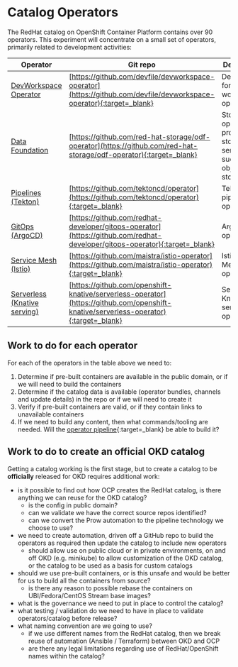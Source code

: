 # Catalog Operators

<!--- cSpell:ignore Tekton Istio Knative minikube devworkspace gitops -->

The RedHat catalog on OpenShift Container Platform contains over 90 operators.  This experiment will concentrate on a small set of operators, primarily related to development activities:

|Operator               | Git repo                                         | Description                               |
|-----------------------|--------------------------------------------------|-------------------------------------------|
| [DevWorkspace Operator](operators/devworkspace.md) | [https://github.com/devfile/devworkspace-operator](https://github.com/devfile/devworkspace-operator){:target=_blank} | Dependency for the Che workspaces operator |
| [Data Foundation](operators/data-foundation.md) | [https://github.com/red-hat-storage/odf-operator](https://github.com/red-hat-storage/odf-operator){:target=_blank} | Storage operator to provide storage services, such as object storage |
| [Pipelines (Tekton)](operators/pipelines.md) | [https://github.com/tektoncd/operator](https://github.com/tektoncd/operator){:target=_blank} | Tekton pipelines operator |
| [GitOps (ArgoCD)](operators/gitops.md) | [https://github.com/redhat-developer/gitops-operator](https://github.com/redhat-developer/gitops-operator){:target=_blank} | ArgoCD operator |
| [Service Mesh (Istio)](operators/service-mesh.md) | [https://github.com/maistra/istio-operator](https://github.com/maistra/istio-operator){:target=_blank} | Istio Service Mesh operator |
| [Serverless (Knative serving)](operators/serverless.md) | [https://github.com/openshift-knative/serverless-operator](https://github.com/openshift-knative/serverless-operator){:target=_blank} | Serverless Knative serving operator |

## Work to do for each operator

For each of the operators in the table above we need to:

1. Determine if pre-built containers are available in the public domain, or if we will need to build the containers
2. Determine if the catalog data is available (operator bundles, channels and update details) in the repo or if we will need to create it
3. Verify if pre-built containers are valid, or if they contain links to unavailable containers
4. If we need to build any content, then what commands/tooling are needed.  Will the [operator pipeline](https://github.com/okd-project/okd-operator-pipeline){:target=_blank} be able to build it?

## Work to do to create an official OKD catalog

Getting a catalog working is the first stage, but to create a catalog to be **officially** released for OKD requires additional work:

- is it possible to find out how OCP creates the RedHat catalog, is there anything we can reuse for the OKD catalog?
    - is the config in public domain?
    - can we validate we have the correct source repos identified?
    - can we convert the Prow automation to the pipeline technology we choose to use?
- we need to create automation, driven off a GitHub repo to build the operators as required then update the catalog to include new operators
    - should allow use on public cloud or in private environments, on and off OKD (e.g. minikube) to allow customization of the OKD catalog, or the catalog to be used as a basis for custom catalogs
- should we use pre-built containers, or is this unsafe and would be better for us to build all the containers from source?
    - is there any reason to possible rebase the containers on UBI/Fedora/CentOS Stream base images?
- what is the governance we need to put in place to control the catalog?
- what testing / validation do we need to have in place to validate operators/catalog before release?
- what naming convention are we going to use?
    - if we use different names from the RedHat catalog, then we break reuse of automation (Ansible / Terraform) between OKD and OCP
    - are there any legal limitations regarding use of RedHat/OpenShift names within the catalog?
